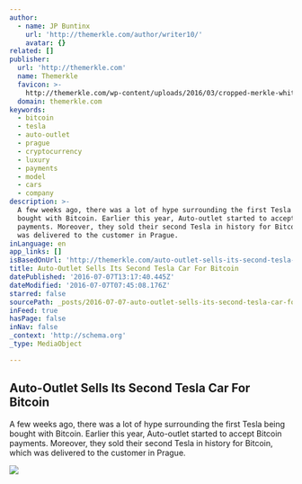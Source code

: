 ```yaml
---
author:
  - name: JP Buntinx
    url: 'http://themerkle.com/author/writer10/'
    avatar: {}
related: []
publisher:
  url: 'http://themerkle.com'
  name: Themerkle
  favicon: >-
    http://themerkle.com/wp-content/uploads/2016/03/cropped-merkle-white-1-192x192.png
  domain: themerkle.com
keywords:
  - bitcoin
  - tesla
  - auto-outlet
  - prague
  - cryptocurrency
  - luxury
  - payments
  - model
  - cars
  - company
description: >-
  A few weeks ago, there was a lot of hype surrounding the first Tesla being
  bought with Bitcoin. Earlier this year, Auto-outlet started to accept Bitcoin
  payments. Moreover, they sold their second Tesla in history for Bitcoin, which
  was delivered to the customer in Prague.
inLanguage: en
app_links: []
isBasedOnUrl: 'http://themerkle.com/auto-outlet-sells-its-second-tesla-car-for-bitcoin/'
title: Auto-Outlet Sells Its Second Tesla Car For Bitcoin
datePublished: '2016-07-07T13:17:40.445Z'
dateModified: '2016-07-07T07:45:08.176Z'
starred: false
sourcePath: _posts/2016-07-07-auto-outlet-sells-its-second-tesla-car-for-bitcoin.md
inFeed: true
hasPage: false
inNav: false
_context: 'http://schema.org'
_type: MediaObject

---
```

<article style=""><h1>Auto-Outlet Sells Its Second Tesla Car For Bitcoin</h1><p>A few weeks ago, there was a lot of hype surrounding the first Tesla being bought with Bitcoin. Earlier this year, Auto-outlet started to accept Bitcoin payments. Moreover, they sold their second Tesla in history for Bitcoin, which was delivered to the customer in Prague.</p><img src="http://themerkle.com/wp-content/uploads/2016/07/Auto-Outlet-Luxury-Collection-Btcoin.jpg" /></article>